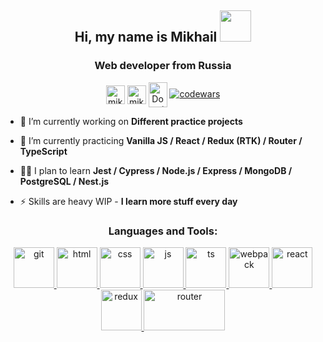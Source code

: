 <h2 align="center">Hi, my name is Mikhail <img src="https://media.giphy.com/media/mGcNjsfWAjY5AEZNw6/giphy.gif" width="50"></h2>
<h3 align="center">Web developer from Russia</h3>

<p align="center">
<a href = "mailto: mikhail@nenashev.dev"><img align="center" src="https://cdn.jsdelivr.net/npm/simple-icons@3.0.1/icons/gmail.svg" alt="mikhail@nenashev.dev" height="30" width="30" /></a> <a href="https://linkedin.com/in/mikhailnenashev" target="blank"><img align="center" src="https://cdn.jsdelivr.net/npm/simple-icons@3.0.1/icons/linkedin.svg" alt="mikhailnenashev" height="30" width="30" /></a> <a href="http://discord.com/users/Donnie_Ergo#1412" target="blank"><img align="center" src="https://cdn.jsdelivr.net/npm/simple-icons@3.0.1/icons/discord.svg" alt="Donnie_Ergo#1412" height="40" width="30" /></a>
<a href = "https://www.codewars.com/users/DonnieErgo"><img src="URL:https://www.codewars.com/users/DonnieErgo/badges/small" alt="codewars"></a>
</p>


- 🔭 I’m currently working on **Different practice projects**

- 🌱 I’m currently practicing **Vanilla JS / React / Redux (RTK) / Router / TypeScript**

- 👨‍💻 I plan to learn **Jest / Cypress / Node.js / Express / MongoDB / PostgreSQL / Nest.js**

- ⚡ Skills are heavy WIP - **I learn more stuff every day**


<h3 align="center">Languages and Tools:</h3>
<p align="center">
<a href="https://git-scm.com/" target="blank"> <img src="https://camo.githubusercontent.com/fbfcb9e3dc648adc93bef37c718db16c52f617ad055a26de6dc3c21865c3321d/68747470733a2f2f7777772e766563746f726c6f676f2e7a6f6e652f6c6f676f732f6769742d73636d2f6769742d73636d2d69636f6e2e737667" alt="git" width="65" height="65"/> 
</a>
<a href="https://developer.mozilla.org/en-US/docs/Web/html" target="blank"> <img src="https://www.vectorlogo.zone/logos/w3_html5/w3_html5-icon.svg" alt="html" width="65" height="65"/> </a>
<a href="https://developer.mozilla.org/en-US/docs/Web/CSS" target="blank"> <img src="https://www.vectorlogo.zone/logos/w3_css/w3_css-icon.svg" alt="css" width="65" height="65"/> </a>
<a href="https://developer.mozilla.org/en-US/docs/Web/JavaScript" target="blank"> <img src="https://upload.vectorlogo.zone/logos/javascript/images/239ec8a4-163e-4792-83b6-3f6d96911757.svg" alt="js" width="65" height="65"/> </a>
<a href="https://www.typescriptlang.org/" target="blank"> <img src="https://www.vectorlogo.zone/logos/typescriptlang/typescriptlang-icon.svg" alt="ts" width="65" height="65"/> </a>
<a href="https://webpack.js.org/" target="blank"> <img src="https://www.vectorlogo.zone/logos/js_webpack/js_webpack-icon.svg" alt="webpack" width="65" height="65"/> </a>
<a href="https://reactjs.org/" target="blank"> <img src="https://www.vectorlogo.zone/logos/reactjs/reactjs-icon.svg" alt="react" width="65" height="65"/> </a>
<a href="https://redux.js.org/" target="blank"> <img src="https://raw.githubusercontent.com/detain/svg-logos/780f25886640cef088af994181646db2f6b1a3f8/svg/redux.svg" alt="redux" width="65" height="65"/> </a>
<a href="https://reactrouter.com/" target="blank"> <img src="https://seeklogo.com/images/R/reactrouter-logo-4572B114B5-seeklogo.com.png" alt="router" width="130" height="65"/> </a>
</p>
